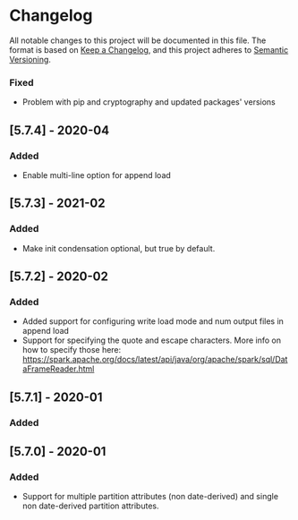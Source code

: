 # Changelog
All notable changes to this project will be documented in this file.
The format is based on [Keep a Changelog](https://keepachangelog.com/en/1.0.0/),
and this project adheres to [Semantic Versioning](https://semver.org/spec/v2.0.0.html).

### Fixed
- Problem with pip and cryptography and updated packages' versions

## [5.7.4] - 2020-04
### Added
- Enable multi-line option for append load
  
## [5.7.3] - 2021-02
### Added
- Make init condensation optional, but true by default.
  
## [5.7.2] - 2020-02
### Added
- Added support for configuring write load mode and num output files in append load
- Support for specifying the quote and escape characters. More info on how to specify those here: https://spark.apache.org/docs/latest/api/java/org/apache/spark/sql/DataFrameReader.html

## [5.7.1] - 2020-01
### Added

## [5.7.0] - 2020-01
### Added
- Support for multiple partition attributes (non date-derived) and single non date-derived partition attributes.